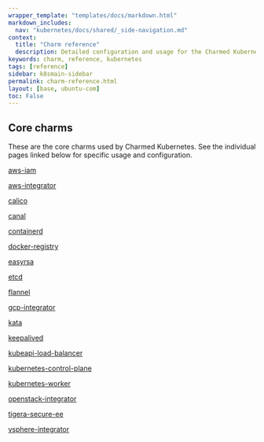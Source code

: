```yaml
---
wrapper_template: "templates/docs/markdown.html"
markdown_includes:
  nav: "kubernetes/docs/shared/_side-navigation.md"
context:
  title: "Charm reference"
  description: Detailed configuration and usage for the Charmed Kubernetes charms
keywords: charm, reference, kubernetes
tags: [reference]
sidebar: k8smain-sidebar
permalink: charm-reference.html
layout: [base, ubuntu-com]
toc: False
---
```


## Core charms

These are the core charms used by Charmed Kubernetes. See the individual pages
linked below for specific usage and configuration.


[aws-iam](https://charmhub.io/aws-iam)

[aws-integrator](https://charmhub.io/aws-integrator)

[calico](https://charmhub.io/calico)

[canal](https://charmhub.io/canal)

[containerd](https://charmhub.io/containerd)

[docker-registry](https://charmhub.io/docker-registry)

[easyrsa](https://charmhub.io/easyrsa)

[etcd](https://charmhub.io/etcd)

[flannel](https://charmhub.io/flannel)

[gcp-integrator](https://charmhub.io/gcp-integrator)

[kata](https://charmhub.io/kata)

[keepalived](https://charmhub.io/keepalived)

[kubeapi-load-balancer](https://charmhub.io/kubeapi-load-balancer)

[kubernetes-control-plane](https://charmhub.io/kubernetes-control-plane)

[kubernetes-worker](https://charmhub.io/kubernetes-worker)

[openstack-integrator](https://charmhub.io/openstack-integrator)

[tigera-secure-ee](https://charmhub.io/tigera-secure-ee)

[vsphere-integrator](https://charmhub.io/vsphere-integrator)


